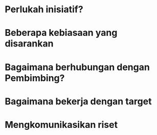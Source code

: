 # Perlukah inisiatif?


# Beberapa kebiasaan yang disarankan


# Bagaimana berhubungan dengan Pembimbing?



# Bagaimana bekerja dengan target





# Mengkomunikasikan riset




